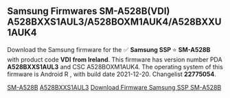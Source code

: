 <h2>Samsung Firmwares SM-A528B(VDI) A528BXXS1AUL3/A528BOXM1AUK4/A528BXXU1AUK4</h2>
Download the Samsung firmware for the ✅ <strong>Samsung SSP </strong> ⭐ <strong>SM-A528B</strong> with product code <strong>VDI</strong> <strong> from Ireland</strong>. This firmware has version number PDA <strong>A528BXXS1AUL3</strong> and CSC A528BOXM1AUK4. The operating system of this firmware is Android R , with build date 2021-12-20. Changelist <strong>22775054</strong>.

[SM-A528B](https://samfirm.shop/samsung/model/SM-A528B)
[A528BXXS1AUL3](https://samfirm.shop/samsung/pda/A528BXXS1AUL3)
[Download Firmware Samsung SSP SM-A528B](https://samfirm.shop/samsung/firmware/483999)
